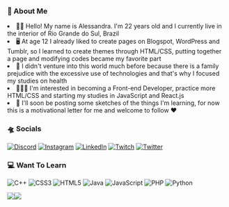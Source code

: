 ### 👻 About Me
<li>👋🏻 Hello! My name is Alessandra. I'm 22 years old and I currently live in the interior of Rio Grande do Sul, Brazil<br><li>🖥️ At age 12 I already liked to create pages on Blogspot, WordPress and Tumblr, so I learned to create themes through HTML/CSS, putting together a page and modifying codes became my favorite part<br><li>👺 I didn't venture into this world much before because there is a family prejudice with the excessive use of technologies and that's why I focused my studies on health<br><li>👩🏻‍💻 I'm interested in becoming a Front-end Developer, practice more HTML/CSS and starting my studies in JavaScript and React.js<br><li>🎯 I'll soon be posting some sketches of the things I'm learning, for now this is a motivational letter for me and welcome to follow ♥

### 🛸 Socials
[![Discord](https://img.shields.io/badge/Discord-%237289DA.svg?logo=discord&logoColor=white)](https://discord.gg/harriett#5201) [![Instagram](https://img.shields.io/badge/Instagram-%23E4405F.svg?logo=Instagram&logoColor=white)](https://instagram.com/p.a.i.m) [![LinkedIn](https://img.shields.io/badge/LinkedIn-%230077B5.svg?logo=linkedin&logoColor=white)](https://linkedin.com/in/alessandra-paim) [![Twitch](https://img.shields.io/badge/Twitch-%239146FF.svg?logo=Twitch&logoColor=white)](https://twitch.tv/lessinha) [![Twitter](https://img.shields.io/badge/Twitter-%231DA1F2.svg?logo=Twitter&logoColor=white)](https://twitter.com/lsvzw) 

### 💻 Want To Learn
![C++](https://img.shields.io/badge/c++-%2300599C.svg?style=flat&logo=c%2B%2B&logoColor=white) ![CSS3](https://img.shields.io/badge/css3-%231572B6.svg?style=flat&logo=css3&logoColor=white) ![HTML5](https://img.shields.io/badge/html5-%23E34F26.svg?style=flat&logo=html5&logoColor=white) ![Java](https://img.shields.io/badge/java-%23ED8B00.svg?style=flat&logo=java&logoColor=white) ![JavaScript](https://img.shields.io/badge/javascript-%23323330.svg?style=flat&logo=javascript&logoColor=%23F7DF1E) ![PHP](https://img.shields.io/badge/php-%23777BB4.svg?style=flat&logo=php&logoColor=white) ![Python](https://img.shields.io/badge/python-3670A0?style=flat&logo=python&logoColor=ffdd54)

![](https://github-readme-stats.vercel.app/api?username=alessandrapaim&theme=bear&hide_border=true&include_all_commits=true&count_private=false)![](https://github-readme-stats.vercel.app/api/top-langs/?username=alessandrapaim&theme=bear&hide_border=true&include_all_commits=true&count_private=false&layout=compact)
